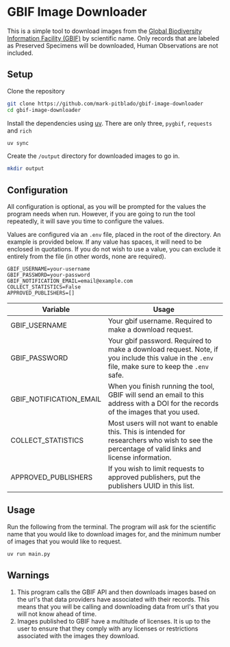 # GBIF Image Downloader

This is a simple tool to download images from the [Global Biodiversity Information Facility (GBIF)](https://gbif.org) by scientific name. Only records that are labeled as Preserved Specimens will be downloaded, Human Observations are not included.

## Setup

Clone the repository

```bash
git clone https://github.com/mark-pitblado/gbif-image-downloader
cd gbif-image-downloader
```

Install the dependencies using [uv](https://docs.astral.sh/uv/). There are only three, `pygbif`, `requests` and `rich`

```bash
uv sync
``` 

Create the `/output` directory for downloaded images to go in.

```bash
mkdir output
```

## Configuration

All configuration is optional, as you will be prompted for the values the program needs when run. However, if you are going to run the tool repeatedly, it will save you time to configure the values.

Values are configured via an `.env` file, placed in the root of the directory. An example is provided below. If any value has spaces, it will need to be enclosed in quotations. If you do not wish to use a value, you can exclude it entirely from the file (in other words, none are required).

```env
GBIF_USERNAME=your-username
GBIF_PASSWORD=your-password
GBIF_NOTIFICATION_EMAIL=email@example.com
COLLECT_STATISTICS=False
APPROVED_PUBLISHERS=[]
```

| Variable | Usage |
| -------- | ----- |
| GBIF_USERNAME | Your gbif username. Required to make a download request. |
| GBIF_PASSWORD | Your gbif password. Required to make a download request. Note, if you include this value in the `.env` file, make sure to keep the `.env` safe. |
| GBIF_NOTIFICATION_EMAIL | When you finish running the tool, GBIF will send an email to this address with a DOI for the records of the images that you used. |
| COLLECT_STATISTICS | Most users will not want to enable this. This is intended for researchers who wish to see the percentage of valid links and license information.
| APPROVED_PUBLISHERS | If you wish to limit requests to approved publishers, put the publishers UUID in this list. |

## Usage

Run the following from the terminal. The program will ask for the scientific name that you would like to download images for, and the minimum number of images that you would like to request.

```bash
uv run main.py
```

## Warnings

1. This program calls the GBIF API and then downloads images based on the url's that data providers have associated with their records. This means that you will be calling and downloading data from url's that you will not know ahead of time. 
2. Images published to GBIF have a multitude of licenses. It is up to the user to ensure that they comply with any licenses or restrictions associated with the images they download.
